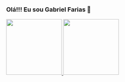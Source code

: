 ### Olá!!! Eu sou Gabriel Farias 👋

<!--
**GabrielFsan/GabrielFsan** is a ✨ _special_ ✨ repository because its `README.md` (this file) appears on your GitHub profile.

Here are some ideas to get you started:

- 🔭 I’m currently working on ...
- 🌱 I’m currently learning ...
- 👯 I’m looking to collaborate on ...
- 🤔 I’m looking for help with ...
- 💬 Ask me about ...
- 📫 How to reach me: ...
- 😄 Pronouns: ...
- ⚡ Fun fact: ...
-->

<a href="https://github.com/GabrielFsan/">
  <img height="150em" src="https://github-readme-stats.vercel.app/api?username=GabrielFsan&show_icons=true&theme=dracula&title_color=1DE0BC&include_all_commits=false&count_private=true"/>
    
  <img height="150em" src="https://github-readme-stats.vercel.app/api/top-langs/?username=GabrielFsan&layout=compact&langs_count=7&theme=dracula&title_color=1DE0BC"/>
</div>
